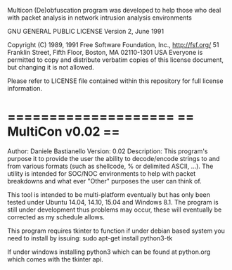 Multicon
(De)obfuscation program was developed to help those who deal with packet analysis in network intrusion analysis environments

GNU GENERAL PUBLIC LICENSE Version 2, June 1991

 Copyright (C) 1989, 1991 Free Software Foundation, Inc., <http://fsf.org/>
 51 Franklin Street, Fifth Floor, Boston, MA 02110-1301 USA
 Everyone is permitted to copy and distribute verbatim copies
 of this license document, but changing it is not allowed.

 Please refer to LICENSE file contained within this repository for
 full license information.

====================
== MultiCon v0.02 ==
====================

Author:     Daniele Bastianello
Version:    0.02
Description: This program's purpose it to provide the user the ability to decode/encode strings to and from various formats (such as shellcode, % or delimited ASCII, ...). The utility is intended for SOC/NOC environments to help with packet breakdowns and what ever "Other" purposes the user can think of.

This tool is intended to be multi-platform eventually but has only been tested under Ubuntu 14.04, 14.10, 15.04 and Windows 8.1. The program is still under development thus problems may occur, these will eventually be corrected as my schedule allows.
          
This program requires tkinter to function if under debian based system you need to install by issuing: 
	sudo apt-get install python3-tk

If under windows installing python3 which can be found at python.org which comes with the tkinter api.
